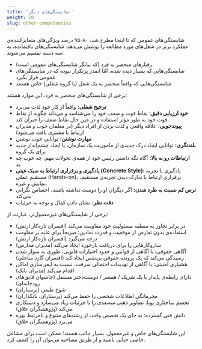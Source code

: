 ```yaml
---
title: 'شایستگی‌های دیگر '
weight: 10
slug: other-competencies
---
```


شایستگی‌های عمومی که تا اینجا مطرح شد، ۸۰-۹۵ درصد ویژگی‌های متمایزکننده‌ی عملکرد برتر در شغل‌های مورد مطالعه را پوشش می‌دهد. شایستگی‌های باقیمانده، به سه دسته تقسیم می‌شوند:

- رفتارهای منحصر به فرد (که بیانگر شایستگی‌های عمومی است)
- شایستگی‌هایی که بسیار دیده شده، امّا انقدر پرتکرار نبوده که در شایستگی‌های عمومی قرار بگیرد
- شایستگی‌هایی که واقعاً منحصر به یک شغل (یا گروه شغلی) خاص هستند

برخی از شایستگی‌های منحصر به فرد، این موارد هستند:

- **ترجیح شغلی:** واقعاً از کار خود لذت می‌برد
- **خود ارزیابی دقیق:** نقاط قوت و ضعف خود را می‌شناسد و می‌داند چگونه از نقاط قوت خود به طور مؤثر استفاده و در عین حال نقاط ضعف را جبران کند.
- **پیوندجویی:** علاقه واقعی و لذت بردن از افراد دیگر (در معلمان خوب و مدیران ارتباط با مشتری یافت می‌شود)
- **مهارت نوشتن:** توانایی خوب نوشتن
- **بلندنگری:** توانایی ایجاد درک جدیدی از ماموریت یک سازمان، یا ایجاد چشم‌انداز جدید برای یک گروه
- **ارتباطات رو به بالا:** آگاه نگه داشتن رئیس خود از همه‌ی تحولات مهم، چه خوب چه بد.
- **یادگیری و برقراری ارتباط به سبک عینی (Concrete Style):** یادگیری با تجربه مستقیم عملی (Hands-on)، برقراری ارتباط با تدارک دیدن تجربه‌ی مستقیم، نمایش و غیره.
- **ترس کم نسبت به طرد شدن:** اگر دیگران او را دوست نداشته باشند، احساس نگرانی نمی‌کند
- **دقت نظر:** نشان دادن کمال و توجه به جزئیات

برخی از شایستگی‌های غیرمعمول‌تر، عبارتند از:

- در برابر تجاوز به منطقه مسئولیت خود مقاومت می‌کند (افسران تازه‌کار ارتش)
- استفاده‌ی بدون تعارض از موقعیت و قدرت نمادین: صریحاً برای غلبه بر مقاومت درجه می‌گیرد (افسران تازه‌کار ارتش)
- سازوکارهایی را برای دریافت بازخورد ایجاد می‌کند (مدیران مدارس)
- آگاهی حقوقی: با آگاهی از قوانین و حدود اختیارات قانونی، طوری به سوار شدن رسیدگی می‌کند که یک پرونده حقوقی بی‌نقص ایجاد کند (افسران گارد ساحلی)
- هشیاری امنیتی: با آگاهی از تهدیدات احتمالی سرقت، نسبت به ایمن‌سازی اماکن اقدام می‌کند (مدیران بانک)
- دارای رابطه‌ی پایدار با یک شریک / همسر / دوست‌دختر مستقل (جاشوان قایق‌های رودخانه‌ای)
- شوخ طبعی (پرستاران)
- محرمانگی اطلاعات شخصی را حفظ می‌کند (پرستاران، بانکداران)
- تجسم ساختاری پویا: تصاویر ذهنی سه‌‌بعدی را با جزئیات زیاد می‌سازد و دستکاری می‌کند (پژوهشگران خلاق)
- دانش فنی گسترده: به جای یک تخصص واحد، از رشته‌های متنوع و نامرتبط بهره می‌برد (پژوهشگران خلاق)

این شایستگی‌های خاص و غیرمعمول، بسیار جالب هستند؛ ممکن است برای مشاغل خاصی حیاتی باشند و از طریق مصاحبه می‌توان آن را کشف کرد.
